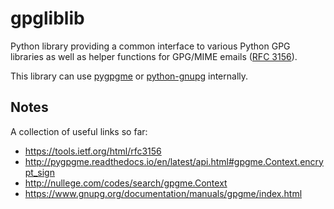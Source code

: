 # gpgliblib

Python library providing a common interface to various Python GPG libraries as well as helper
functions for GPG/MIME emails ([RFC 3156](https://tools.ietf.org/html/rfc3156)).

This library can use [pygpgme](https://pypi.python.org/pypi/pygpgme/0.3) or
[python-gnupg](https://pypi.python.org/pypi/python-gnupg) internally.

## Notes

A collection of useful links so far:

* https://tools.ietf.org/html/rfc3156
* http://pygpgme.readthedocs.io/en/latest/api.html#gpgme.Context.encrypt_sign
* http://nullege.com/codes/search/gpgme.Context
* https://www.gnupg.org/documentation/manuals/gpgme/index.html
